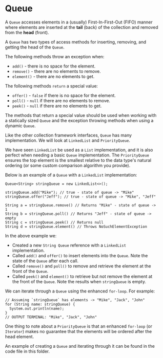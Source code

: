 # Queue

A `Queue` accesses elements in a (usually) First-In-First-Out (FIFO) manner where elements are inserted at the **tail** (back) of the collection and removed from the **head** (front).

A `Queue` has two types of access methods for inserting, removing, and getting the head of the `Queue`.

The following methods throw an exception when:

* `add()` - there is no space for the element.
* `remove()` - there are no elements to remove.
* `element()` - there are no elements to get.

The following methods `return` a special value:

* `offer()` - `false` if there is no space for the element.
* `poll()` - `null` if there are no elements to remove.
* `peek()` - `null` if there are no elements to get.

The methods that return a special value should be used when working with a statically sized `Queue` and the exception throwing methods when using a dynamic `Queue`.

Like the other collection framework interfaces, `Queue` has many implementation. We will look at `LinkedList` and `PriorityQueue`.

We have seen `LinkedList` be used as a `List` implementation, and it is also perfect when needing a basic `Queue` implementation. The `PriorityQueue` ensures the top element is the smallest relative to the data type's natural ordering (or some custom comparison algorithm you provide).

Below is an example of a `Queue` with a `LinkedList` implementation:

```
Queue<String> stringQueue = new LinkedList<>();

stringQueue.add("Mike"); // true - state of queue -> "Mike"
stringQueue.offer("Jeff"); // true - state of queue -> "Mike", "Jeff" 
 
String a = stringQueue.remove() // Returns "Mike" - state of queue -> 1
String b = stringQueue.poll() // Returns "Jeff" - state of queue -> empty
String c = stringQueue.peek() // Returns null
String d = stringQueue.element() // Throws NoSuchElementException
```

In the above example we:

* Created a new `String Queue` reference with a `LinkedList` implementation.
* Called `add()` and `offer()` to insert elements into the `Queue`. Note the state of the `Queue` after each call.
* Called `remove()` and `poll()` to remove and retrieve the element at the front of the `Queue`.
* Called `peek()` and `element()` to retrieve but not remove the element at the front of the `Queue`. Note the results when `stringQueue` is empty.

We can iterate through a `Queue` using the enhanced `for-loop`. For example:

```
// Assuming `stringQueue` has elements -> "Mike", "Jack", "John"
for (String name: stringQueue) {
  System.out.println(name);
}
// OUTPUT TERMINAL: "Mike", "Jack", "John"
```

One thing to note about a `PriorityQueue` is that an enhanced `for-loop` (or `Iterator`) makes no guarantee that the elements will be ordered after the head element.

An example of creating a `Queue` and iterating through it can be found in the code file in this folder.